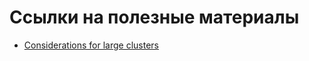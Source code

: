 # Ссылки на полезные материалы

- [Considerations for large clusters](https://kubernetes.io/docs/setup/best-practices/cluster-large/)

